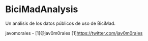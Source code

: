 # BiciMadAnalysis

Un análisis de los datos públicos de uso de BiciMad.

javomorales - [1]@jav0m0rales
[1]https://twitter.com/jav0m0rales
